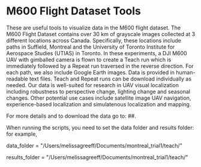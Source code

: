 # M600 Flight Dataset Tools

These are useful tools to visualize data in the M600 flight dataset. The M600 Flight Dataset contains over 30 km of grayscale images collected at 3 different locations across Canada. Specifically, these locations include paths in Suffield, Montreal and the University of Toronto Institute for Aerospace Studies (UTIAS) in Toronto. In these experiments, a DJI M600 UAV with gimballed camera is flown to create a Teach run which is immediately followed by a Repeat run traversed in the reverse direction. For each path, we also include Google Earth images. Data is provided in human-readable text files. Teach and Repeat runs can be download individually as needed. Our data is well-suited for research in UAV visual localization including robustness to perspective change, lighting change and seasonal changes. Other potential use cases include satellite image UAV navigation, experience-based localization and simulatenous localization and mapping.

For more details and to download the data go to: ##.

When running the scripts, you need to set the data folder and results folder: for example,

data_folder = "/Users/melissagreeff/Documents/montreal_trial1/teach/"

results_folder =  "/Users/melissagreeff/Documents/montreal_trial1/teach/"

